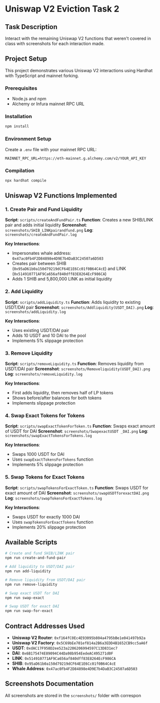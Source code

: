 # Uniswap V2 Eviction Task 2

## Task Description
Interact with the remaining Uniswap V2 functions that weren't covered in class with screenshots for each interaction made.

## Project Setup
This project demonstrates various Uniswap V2 interactions using Hardhat with TypeScript and mainnet forking.

### Prerequisites
- Node.js and npm
- Alchemy or Infura mainnet RPC URL

### Installation
```bash
npm install
```

### Environment Setup
Create a `.env` file with your mainnet RPC URL:
```
MAINNET_RPC_URL=https://eth-mainnet.g.alchemy.com/v2/YOUR_API_KEY
```

### Compilation
```bash
npx hardhat compile
```

## Uniswap V2 Functions Implemented

### 1. Create Pair and Fund Liquidity
**Script**: `scripts/createAndFundPair.ts`
**Function**: Creates a new SHIB/LINK pair and adds initial liquidity
**Screenshot**: `screenshots/SHIB_LINKpairandfund.png`
**Log**: `screenshots/createAndFundPair.log`

**Key Interactions**:
- Impersonates whale address: `0x47ac0Fb4F2D84898e4D9E7b4DaB3C24507a6D503`
- Creates pair between SHIB (`0x95aD61b0a150d79219dCF64E1E6Cc01f0B64C4cE`) and LINK (`0x514910771AF9Ca656af840dff83E8264EcF986CA`)
- Adds 1 SHIB and 5,800,000 LINK as initial liquidity

### 2. Add Liquidity
**Script**: `scripts/addLiquidity.ts`
**Function**: Adds liquidity to existing USDT/DAI pair
**Screenshot**: `screenshots/Addliquidity(USDT_DAI).png`
**Log**: `screenshots/addLiquidity.log`

**Key Interactions**:
- Uses existing USDT/DAI pair
- Adds 10 USDT and 10 DAI to the pool
- Implements 5% slippage protection

### 3. Remove Liquidity
**Script**: `scripts/removeLiquidity.ts`
**Function**: Removes liquidity from USDT/DAI pair
**Screenshot**: `screenshots/Removeliquidity(USDT_DAI).png`
**Log**: `screenshots/removeLiquidity.log`

**Key Interactions**:
- First adds liquidity, then removes half of LP tokens
- Shows before/after balances for both tokens
- Implements slippage protection

### 4. Swap Exact Tokens for Tokens
**Script**: `scripts/swapExactTokenForToken.ts`
**Function**: Swaps exact amount of USDT for DAI
**Screenshot**: `screenshots/SwapexactUSDT _DAI.png`
**Log**: `screenshots/swapExactTokensForTokens.log`

**Key Interactions**:
- Swaps 1000 USDT for DAI
- Uses `swapExactTokensForTokens` function
- Implements 5% slippage protection

### 5. Swap Tokens for Exact Tokens
**Script**: `scripts/swapTokensForExactToken.ts`
**Function**: Swaps USDT for exact amount of DAI
**Screenshot**: `screenshots/swapUSDTforexactDAI.png`
**Log**: `screenshots/swapTokensForExactTokens.log`

**Key Interactions**:
- Swaps USDT for exactly 1000 DAI
- Uses `swapTokensForExactTokens` function
- Implements 20% slippage protection

## Available Scripts

```bash
# Create and fund SHIB/LINK pair
npm run create-and-fund-pair

# Add liquidity to USDT/DAI pair
npm run add-liquidity

# Remove liquidity from USDT/DAI pair
npm run remove-liquidity

# Swap exact USDT for DAI
npm run swap-exact

# Swap USDT for exact DAI
npm run swap-for-exact
```

## Contract Addresses Used

- **Uniswap V2 Router**: `0xf164fC0Ec4E93095b804a4795bBe1e041497b92a`
- **Uniswap V2 Factory**: `0x5C69bEe701ef814a2B6a3EDD4B1652CB9cc5aA6f`
- **USDT**: `0xdAC17F958D2ee523a2206206994597C13D831ec7`
- **DAI**: `0x6B175474E89094C44Da98b954EedeAC495271d0F`
- **LINK**: `0x514910771AF9Ca656af840dff83E8264EcF986CA`
- **SHIB**: `0x95aD61b0a150d79219dCF64E1E6Cc01f0B64C4cE`
- **Whale Address**: `0x47ac0Fb4F2D84898e4D9E7b4DaB3C24507a6D503`

## Screenshots Documentation

All screenshots are stored in the `screenshots/` folder with correspon